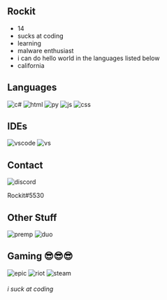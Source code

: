 ## Rockit
* 14
* sucks at coding
* learning
* malware enthusiast 
* i can do hello world in the languages listed below
* california




## Languages
<div id="badges">
  <img src="https://img.shields.io/badge/C%23-239120?style=for-the-badge&logo=c-sharp&logoColor=white" alt="c#"/>
  
  <img src="https://img.shields.io/badge/HTML5-E34F26?style=for-the-badge&logo=html5&logoColor=white" alt="html"/>
  
  <img src="https://img.shields.io/badge/Python-FFD43B?style=for-the-badge&logo=python&logoColor=blue" alt="py"/>

  <img src="https://img.shields.io/badge/JavaScript-323330?style=for-the-badge&logo=javascript&logoColor=F7DF1E" alt="js"/>
 
  <img src="https://img.shields.io/badge/CSS3-1572B6?style=for-the-badge&logo=css3&logoColor=white" alt="css"/>
  
  
  
  
  

</div>


## IDEs
<div id="badges">
  <img src="https://img.shields.io/badge/VSCode-0078D4?style=for-the-badge&logo=visual%20studio%20code&logoColor=white" alt="vscode"/>
  <img src="https://img.shields.io/badge/Visual_Studio-5C2D91?style=for-the-badge&logo=visual%20studio&logoColor=white" alt="vs"/>

</div>

 
## Contact
  <img src="https://img.shields.io/badge/Discord-5865F2?style=for-the-badge&logo=discord&logoColor=white" alt="discord"/>
 
Rockit#5530

## Other Stuff
  <img src="https://img.shields.io/badge/Adobe%20Premiere%20Pro-9999FF?style=for-the-badge&logo=Adobe%20Premiere%20Pro&logoColor=white" alt="premp"/>
  <img src="https://img.shields.io/badge/Duolingo-58CC02?style=for-the-badge&logo=Duolingo&logoColor=white" alt="duo"/>
  
## Gaming 😎😎😎
  <img src="https://img.shields.io/badge/Epic%20Games-313131?style=for-the-badge&logo=Epic%20Games&logoColor=white" alt="epic"/>
  <img src="https://img.shields.io/badge/Riot_Games-D32936?style=for-the-badge&logo=riot-games&logoColor=white" alt="riot"/>
  <img src="https://img.shields.io/badge/Steam-000000?style=for-the-badge&logo=steam&logoColor=white" alt="steam"/>
  


  
  
  
  
  
  ###### i suck at coding
  
